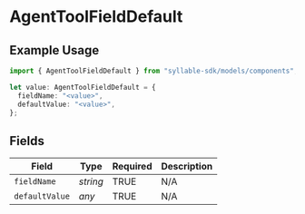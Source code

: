 # AgentToolFieldDefault

## Example Usage

```typescript
import { AgentToolFieldDefault } from "syllable-sdk/models/components";

let value: AgentToolFieldDefault = {
  fieldName: "<value>",
  defaultValue: "<value>",
};
```

## Fields

| Field              | Type               | Required           | Description        |
| ------------------ | ------------------ | ------------------ | ------------------ |
| `fieldName`        | *string*           | TRUE | N/A                |
| `defaultValue`     | *any*              | TRUE | N/A                |